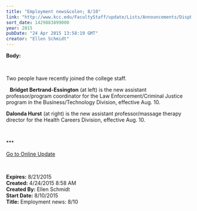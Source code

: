 ```yaml
---
title: "Employment news&colon; 8/10"
link: "http://www.kcc.edu/FacultyStaff/update/Lists/Announcements/DispForm.aspx?ID=1902"
sort_date: 1429883899000
year: 2015
pubDate: "24 Apr 2015 13:58:19 GMT"
creator: "Ellen Schmidt"
---
```


<div><b>Body:</b> <div class="ExternalClass3E39DDFCC14E4E9FA05E8F4D6EB24C62"><p> </p>
<p>Two people have recently joined the college staff.</p>
<p><strong><img src="/FacultyStaff/update/PublishingImages/Bridget%20Bertrand-Essington.jpg" alt="" style="vertical-align:auto;float:left;margin:5px" /><img src="/FacultyStaff/update/PublishingImages/Dalonda_Hurst.jpg" alt="" style="vertical-align:auto;float:right;margin:5px" />Bridget Bertrand-Essington</strong> (at left) is the new assistant professor/program coordinator for the Law Enforcement/Criminal Justice program in the Business/Technology Division, effective Aug. 10.</p>
<p><strong>Dalonda Hurst</strong> (at right) is the new assistant professor/massage therapy director for the Health Careers Division, effective Aug. 10.</p>
<p> </p>
<p>***</p>
<p><a href="/update">Go to Online Update</a></p>
<p><br /></p></div></div>
<div><b>Expires:</b> 8/21/2015</div>
<div><b>Created:</b> 4/24/2015 8:58 AM</div>
<div><b>Created By:</b> Ellen Schmidt</div>
<div><b>Start Date:</b> 8/10/2015</div>
<div><b>Title:</b> Employment news: 8/10</div>
